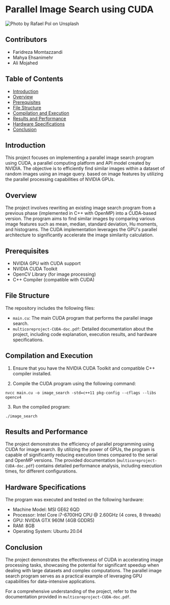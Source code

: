 # Parallel Image Search using CUDA

![Photo by <a href="https://unsplash.com/@rapol?utm_source=unsplash&utm_medium=referral&utm_content=creditCopyText">Rafael Pol</a> on <a href="https://unsplash.com/photos/6b5uqlWabB0?utm_source=unsplash&utm_medium=referral&utm_content=creditCopyText">Unsplash</a>
  ](https://github.com/faridmmz/Image-Search-CUDA/blob/main/README_image.jpg "Photo by Rafael Pol on Unsplash")

## Contributors

- Faridreza Momtazzandi
- Mahya Ehsanimehr
- Ali Mojahed

## Table of Contents

- [Introduction](#introduction)
- [Overview](#overview)
- [Prerequisites](#prerequisites)
- [File Structure](#file-Structure)
- [Compilation and Execution](#compilation-and-Execution)
- [Results and Performance](#results-and-Performance)
- [Hardware Specifications](#hardware-Specifications)
- [Conclusion](#conclusion)

## Introduction

This project focuses on implementing a parallel image search program using CUDA, a parallel computing platform and API model created by NVIDIA. The objective is to efficiently find similar images within a dataset of random images using an image query. based on image features by utilizing the parallel processing capabilities of NVIDIA GPUs.

## Overview

The project involves rewriting an existing image search program from a previous phase (implemented in C++ with OpenMP) into a CUDA-based version. The program aims to find similar images by comparing various image features such as mean, median, standard deviation, Hu moments, and histograms. The CUDA implementation leverages the GPU's parallel architecture to significantly accelerate the image similarity calculation.

## Prerequisites

- NVIDIA GPU with CUDA support
- NVIDIA CUDA Toolkit
- OpenCV Library (for image processing)
- C++ Compiler (compatible with CUDA)

## File Structure

The repository includes the following files:

- `main.cu`: The main CUDA program that performs the parallel image search.
- `multicoreproject-CUDA-doc.pdf`: Detailed documentation about the project, including code explanation, execution results, and hardware specifications.

## Compilation and Execution

1. Ensure that you have the NVIDIA CUDA Toolkit and compatible C++ compiler installed.

2. Compile the CUDA program using the following command:
```
nvcc main.cu -o image_search -std=c++11 pkg-config --cflags --libs opencv4
```

3. Run the compiled program:
```
./image_search
```


## Results and Performance

The project demonstrates the efficiency of parallel programming using CUDA for image search. By utilizing the power of GPUs, the program is capable of significantly reducing execution times compared to the serial and OpenMP versions. The provided documentation (`multicoreproject-CUDA-doc.pdf`) contains detailed performance analysis, including execution times, for different configurations.

## Hardware Specifications

The program was executed and tested on the following hardware:

- Machine Model: MSI GE62 6QD
- Processor: Intel Core i7-6700HQ CPU @ 2.60GHz (4 cores, 8 threads)
- GPU: NVIDIA GTX 960M (4GB GDDR5)
- RAM: 8GB
- Operating System: Ubuntu 20.04

## Conclusion

The project demonstrates the effectiveness of CUDA in accelerating image processing tasks, showcasing the potential for significant speedup when dealing with large datasets and complex computations. The parallel image search program serves as a practical example of leveraging GPU capabilities for data-intensive applications.

For a comprehensive understanding of the project, refer to the documentation provided in `multicoreproject-CUDA-doc.pdf`.
